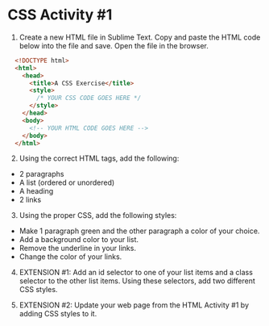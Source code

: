 CSS Activity #1
================

1. Create a new HTML file in Sublime Text. Copy and paste the HTML code below into the file and save. Open the file in the browser.

````html
  <!DOCTYPE html>
  <html>
    <head>
      <title>A CSS Exercise</title>
      <style>
        /* YOUR CSS CODE GOES HERE */
      </style>
    </head>
    <body>
      <!-- YOUR HTML CODE GOES HERE -->
    </body>
  </html>
````

2. Using the correct HTML tags, add the following:
  * 2 paragraphs
  * A list (ordered or unordered)
  * A heading
  * 2 links

3. Using the proper CSS, add the following styles:
  * Make 1 paragraph green and the other paragraph a color of your choice.
  * Add a background color to your list.
  * Remove the underline in your links.
  * Change the color of your links.

4. EXTENSION #1: Add an id selector to one of your list items and a class selector to the other list items. Using these selectors, add two different CSS styles.

5. EXTENSION #2: Update your web page from the HTML Activity #1 by adding CSS styles to it.